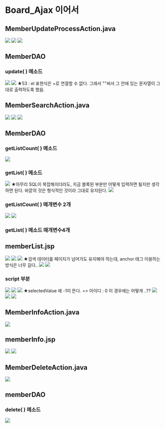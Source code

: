 # Board_Ajax 이어서
## MemberUpdateProcessAction.java
![](../image/Pasted%20image%2020240321090248.png)
![](../image/Pasted%20image%2020240321091013.png)
![](../image/Pasted%20image%2020240321091540.png)


## MemberDAO
### update( ) 메소드
![](../image/Pasted%20image%2020240321092300.png)
![](../image/Pasted%20image%2020240321094530.png)
★53 : el 표현식은 +로 연결할 수 없다. 그래서 ""써서 그 안에 있는 문자열이 그대로 출력하도록 했음. 


## MemberSearchAction.java
![](../image/Pasted%20image%2020240321100356.png)
![](../image/Pasted%20image%2020240321101709.png)
![](../image/Pasted%20image%2020240321102555.png)


## MemberDAO
### getListCount( ) 메소드
![](../image/Pasted%20image%2020240321104040.png)


### getList( ) 메소드
![](../image/Pasted%20image%2020240321110415.png)
★아무리 SQL이 복잡해지더라도, 지금 블록된 부분만 어떻게 입력하면 될지만 생각하면 된다. 바깥의 것은 형식적인 것이라 그대로 유지된다.
![](../image/Pasted%20image%2020240321111213.png)



### getListCount( ) 매개변수 2개
![](../image/Pasted%20image%2020240321112531.png)
![](../image/Pasted%20image%2020240321113605.png)


### getList( ) 메소드 매개변수4개



## memberList.jsp

![](../image/Pasted%20image%2020240321114340.png)
![](../image/Pasted%20image%2020240321120214.png)
![](../image/Pasted%20image%2020240321121003.png)
★검색 데이터를 페이지가 넘어가도 유지해야 하는데, anchor 태그 이용하는 방식은 너무 길다..
![](../image/Pasted%20image%2020240321122233.png)
![](../image/Pasted%20image%2020240321122958.png)

### script 부분
![](../image/Pasted%20image%2020240321140305.png)
![](../image/Pasted%20image%2020240321150959.png)
![](../image/Pasted%20image%2020240321151834.png)
★selectedValue 에 -1이 뜬다. => 아이디 : 0 이 경우에는 어떻게 ..??
![](../image/Pasted%20image%2020240321152437.png)
![](../image/Pasted%20image%2020240321153042.png)
![](../image/Pasted%20image%2020240322090307.png)


## MemberInfoAction.java
![](../image/Pasted%20image%2020240322090639.png)


## memberInfo.jsp
![](../image/Pasted%20image%2020240322091754.png)
![](../image/Pasted%20image%2020240322092850.png)


## MemberDeleteAction.java
![](../image/Pasted%20image%2020240322100111.png)



## memberDAO
### delete( ) 메소드
![](../image/Pasted%20image%2020240322100854.png)



